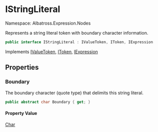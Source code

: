 # IStringLiteral

Namespace: Albatross.Expression.Nodes

Represents a string literal token with boundary character information.

```csharp
public interface IStringLiteral : IValueToken, IToken, IExpression
```

Implements [IValueToken](./albatross.expression.nodes.ivaluetoken.md), [IToken](./albatross.expression.nodes.itoken.md), [IExpression](./albatross.expression.nodes.iexpression.md)

## Properties

### **Boundary**

The boundary character (quote type) that delimits this string literal.

```csharp
public abstract char Boundary { get; }
```

#### Property Value

[Char](https://docs.microsoft.com/en-us/dotnet/api/system.char)<br>
